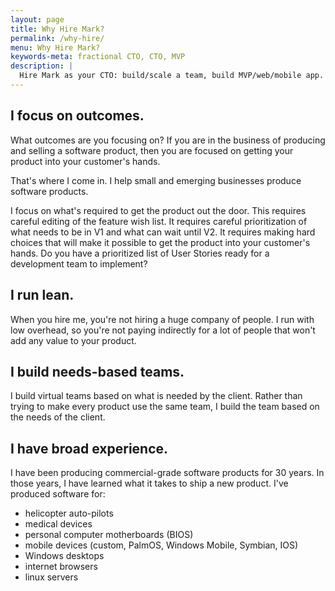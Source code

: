 ```yaml
---
layout: page
title: Why Hire Mark?
permalink: /why-hire/
menu: Why Hire Mark?
keywords-meta: fractional CTO, CTO, MVP
description: |
  Hire Mark as your CTO: build/scale a team, build MVP/web/mobile app. Schedule a free consultation today!
---
```


## I focus on outcomes.

What outcomes are you focusing on? If you are in the business of producing and selling a software product, then you are focused on getting your product into your customer's hands.

That's where I come in. I help small and emerging businesses produce software products.

I focus on what's required to get the product out the door. This requires careful editing of the feature wish list. It requires careful prioritization of what needs to be in V1 and what can wait until V2. It requires making hard choices that will make it possible to get the product into your customer's hands. Do you have a prioritized list of User Stories ready for a development team to implement?

## I run lean.

When you hire me, you're not hiring a huge company of people. I run with low overhead, so you're not paying indirectly for a lot of people that won't add any value to your product. 

## I build needs-based teams.
I build virtual teams based on what is needed by the client. Rather than trying to make every product use the same team, I build the team based on the needs of the client.

## I have broad experience.

I have been producing commercial-grade software products for 30 years. In those years, I have learned what it takes to ship a new product. I've produced software for:

* helicopter auto-pilots
* medical devices
* personal computer motherboards (BIOS)
* mobile devices (custom, PalmOS, Windows Mobile, Symbian, IOS)
* Windows desktops
* internet browsers
* linux servers

